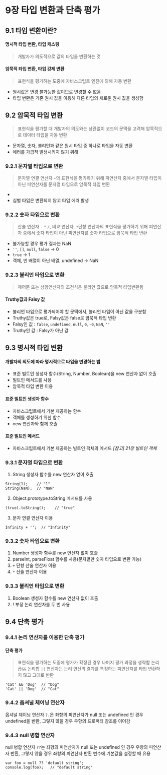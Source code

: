 # 9장 타입 변환과 단축 평가
## 9.1 타입 변환이란?

#### 명시적 타입 변환, 타입 캐스팅
> 개발자가 의도적으로 값의 타입을 변환하는 것

#### 암묵적 타입 변환, 타입 강제 변환
> 표현식을 평가하는 도중에 자바스크립트 엔진에 의해 자동 변환

- 원시값은 변경 불가능한 값이므로 변경할 수 없음
- 타입 변환은 기존 원시 값을 이용해 다른 타입의 새로운 원시 값을 생성함

## 9.2 암묵적 타입 변환
> 표현식을 평가할 때 개발자의 의도와는 상관없이 코드의 문맥을 고려해 암묵적으로 데이터 타입을 자동 변환
- 문자열, 숫자, 불리언과 같은 원시 타입 중 하나로 타입을 자동 변환
- 에러를 가급적 발생시키지 않기 위해

### 9.2.1 문자열 타입으로 변환
> 문자열 연결 연산자 `+`의 표현식을 평가하기 위해 피연산자 중에서 문자열 타입이 아닌 피연산자를 문자열 타입으로 암묵적 타입 변환
- 
- 심벌 타입은 변환되지 않고 타입 에러 발생

### 9.2.2 숫자 타입으로 변환
> 산술 연산자 `-` `*` `/`, 비교 연산자, `+`단항 연산자의 표현식을 평가하기 위해 피연산자 중에서 숫자 타입이 아닌 피연산자를 숫자 타입으로 암묵적 타입 변환
- 불가능할 경우 평가 결과는 NaN
- `''`, `[]`, `null`, `false` -> 0
- `true` -> 1
- 객체, 빈 배열이 아닌 배열, undefined -> NaN

### 9.2.3 불리언 타입으로 변환
> 제어문 또는 삼항연산자의 조건식은 불리언 값으로 암묵적 타입변환됨

#### Truthy값과 Falsy 값
- 불리언 타입으로 평가되어야 할 문맥에서, 불리언 타입이 아닌 값을 구분함
- Truthy값은 true로, Falsy값은 false로 암묵적 타입 변환
- Falsy인 값 : `false`, `undefined`, `null`, `0`, `-0`, `NaN`, `''`
- Truthy인 값 : Falsy가 아닌 값


## 9.3 명시적 타입 변환

#### 개발자의 의도에 따라 명시적으로 타입을 변경하는 법
- 표준 빌트인 생성자 함수(String, Number, Boolean)을 new 연산자 없이 호출
- 빌트인 메서드를 사용
- 암묵적 타입 변환 이용

#### 표준 빌트인 생성자 함수
- 자바스크립트에서 기본 제공하는 함수
- 객체를 생성하기 위한 함수
- new 연산자와 함께 호출

#### 표준 빌트인 메서드
-  자바스크립트에서 기본 제공하는 빌트인 객체의 메서드
_[참고] 21장 빌트인 객체_

### 9.3.1 문자열 타입으로 변환
1. String 생성자 함수를 new 연산자 없이 호출
```
String(1);    // "1"
String(NaN);  // "NaN"
```

2. Object.prototype.toString 메서드를 사용
```
(true).toString();    // "true"
```

3. 문자 연결 연산자 이용
```
Infinity + '';  // "Infinity"
```

### 9.3.2 숫자 타입으로 변환
1. Number 생성자 함수를 new 연산자 없이 호출
2. parseInt, parseFloat 함수를 사용(문자열만 숫자 타입으로 변환 가능)
3. `+` 단항 산술 연산자 이용
4. `*` 산술 연산자 이용

### 9.3.3 불리언 타입으로 변환
1. Boolean 생성자 함수를 new 연산자 없이 호출
2. ! 부정 논리 연산자를 두 번 사용

## 9.4 단축 평가

### 9.4.1 논리 연산자를 이용한 단축 평가

#### 단축 평가
> 표현식을 평가하는 도중에 평가가 확정된 경우 나머지 평가 과정을 생략함
논리곱`&&` 논리합 `||` 연산자는 논리 연산의 결과를 특정하는 피연산자를 타입 변환하지 않고 그대로 반환 
```
'Cat' && 'Dog'  // "Dog"
'Cat' || 'Dog'  // "Cat"
```
### 9.4.2 옵셔널 체이닝 연산자
옵셔널 체이닝 연산자 `?.`은 좌항의 피연산자가 null 또는 undefined 인 경우 undefined을 반환, 그렇지 않을 경우 우항의 프로퍼티 참조를 이어감

### 9.4.3 null 병합 연산자
null 병합 연산자 `??`는 좌항의 피연산자가 null 또는 undefined 인 경우 우항의 피연산자 반환, 그렇지 않을 경우 좌항의 피연산자 반환
변수에 기본값을 설정할 때 유용
```
var foo = null ?? 'default string';
console.log(foo);   // "default string"
```
